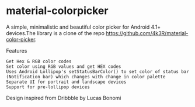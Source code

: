 # material-colorpicker
A simple, minimalistic and beautiful color picker for Android 4.1+ devices.The library is a clone of the repo https://github.com/4k3R/material-color-picker.

Features

    Get Hex & RGB color codes
    Set color using RGB values and get HEX codes
    Uses Android Lollipop's setStatusBarColor() to set color of status bar (Notification bar) which changes with change in color palette
    Separate UI for portrait and landscape devices
    Support for pre-lollipop devices

Design inspired from Dribbble by Lucas Bonomi

